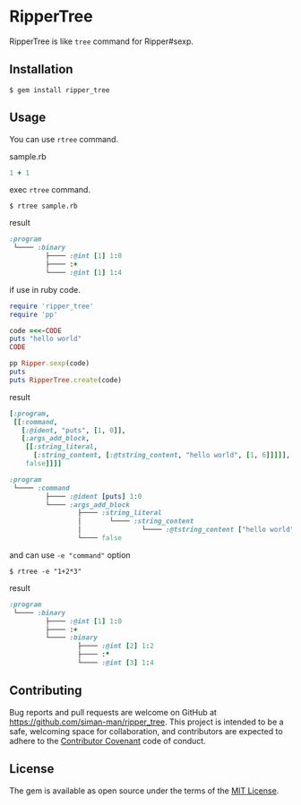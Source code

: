 # RipperTree

RipperTree is like `tree` command for Ripper#sexp.

## Installation

```
$ gem install ripper_tree
```

## Usage

You can use `rtree` command.

sample.rb

```ruby
1 + 1
```

exec `rtree` command.

```
$ rtree sample.rb
```

result

```ruby
:program
 └──── :binary
         ├──── :@int [1] 1:0
         ├──── :+
         └──── :@int [1] 1:4
```

if use in ruby code.

```rb
require 'ripper_tree'
require 'pp'

code =<<-CODE
puts "hello world"
CODE

pp Ripper.sexp(code)
puts
puts RipperTree.create(code)
```

result

```ruby
[:program,
 [[:command,
   [:@ident, "puts", [1, 0]],
   [:args_add_block,
    [[:string_literal,
      [:string_content, [:@tstring_content, "hello world", [1, 6]]]]],
    false]]]]

:program
 └──── :command
         ├──── :@ident [puts] 1:0
         └──── :args_add_block
                 ├──── :string_literal
                 │       └──── :string_content
                 │               └──── :@tstring_content ["hello world"] 1:6
                 └──── false
```

and can use `-e "command"` option

```
$ rtree -e "1+2*3"
```

result

```ruby
:program
 └──── :binary
         ├──── :@int [1] 1:0
         ├──── :+
         └──── :binary
                 ├──── :@int [2] 1:2
                 ├──── :*
                 └──── :@int [3] 1:4
```

## Contributing

Bug reports and pull requests are welcome on GitHub at https://github.com/siman-man/ripper_tree. This project is intended to be a safe, welcoming space for collaboration, and contributors are expected to adhere to the [Contributor Covenant](http://contributor-covenant.org) code of conduct.


## License

The gem is available as open source under the terms of the [MIT License](http://opensource.org/licenses/MIT).
